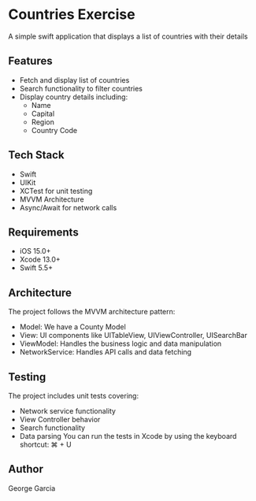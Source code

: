 # Countries Exercise
A simple swift application that displays a list of countries with their details

## Features
- Fetch and display list of countries
- Search functionality to filter countries
- Display country details including:
  - Name
  - Capital
  - Region
  - Country Code

## Tech Stack
- Swift
- UIKit
- XCTest for unit testing
- MVVM Architecture
- Async/Await for network calls

## Requirements
- iOS 15.0+
- Xcode 13.0+
- Swift 5.5+

## Architecture
The project follows the MVVM architecture pattern:
- Model: We have a County Model
- View: UI components like UITableView, UIViewController, UISearchBar
- ViewModel: Handles the business logic and data manipulation
- NetworkService: Handles API calls and data fetching

## Testing
The project includes unit tests covering:
- Network service functionality
- View Controller behavior
- Search functionality
- Data parsing
You can run the tests in Xcode by using the keyboard shortcut: ⌘ + U

## Author
George Garcia